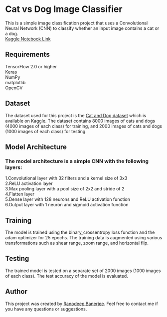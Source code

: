 # Cat vs Dog Image Classifier
This is a simple image classification project that uses a Convolutional Neural Network (CNN) to classify whether an input image contains a cat or a dog.<br>
[Kaggle Notebook Link](https://www.kaggle.com/ranodeepbanerjee/dogs-cats-project)

## Requirements
TensorFlow 2.0 or higher<br>
Keras<br>
NumPy<br>
matplotlib<br>
OpenCV<br>

## Dataset
The dataset used for this project is the [Cat and Dog dataset](https://www.kaggle.com/datasets/tongpython/cat-and-dog) which is available on Kaggle. The dataset contains 8000 images of cats and dogs (4000 images of each class) for training, and 2000 images of cats and dogs (1000 images of each class) for testing.

## Model Architecture
### The model architecture is a simple CNN with the following layers:
1.Convolutional layer with 32 filters and a kernel size of 3x3<br>
2.ReLU activation layer<br>
3.Max pooling layer with a pool size of 2x2 and stride of 2<br>
4.Flatten layer<br>
5.Dense layer with 128 neurons and ReLU activation function<br>
6.Output layer with 1 neuron and sigmoid activation function

## Training
The model is trained using the binary_crossentropy loss function and the adam optimizer for 25 epochs. The training data is augmented using various transformations such as shear range, zoom range, and horizontal flip.

## Testing
The trained model is tested on a separate set of 2000 images (1000 images of each class). The test accuracy of the model is evaluated.

## Author
This project was created by [Ranodeep Banerjee](https://github.com/ranodeepbanerjee). Feel free to contact me if you have any questions or suggestions.

